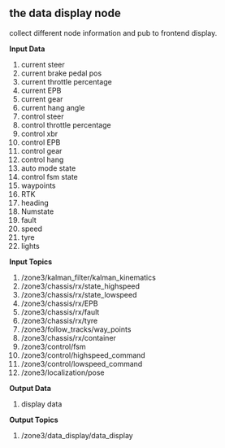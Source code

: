 ## the data display node

collect different node information and pub to frontend display.

**Input Data**

1. current steer
2. current brake pedal pos
3. current throttle percentage
4. current EPB
5. current gear
6. current hang angle
7. control steer
8. control throttle percentage
9. control xbr
10. control EPB
11. control gear
12. control hang
13. auto mode state
14. control fsm state
15. waypoints
16. RTK
17. heading
18. Numstate
19. fault
20. speed
21. tyre
22. lights


**Input Topics**

1. /zone3/kalman_filter/kalman_kinematics
2. /zone3/chassis/rx/state_highspeed
3. /zone3/chassis/rx/state_lowspeed
4. /zone3/chassis/rx/EPB
5. /zone3/chassis/rx/fault
6. /zone3/chassis/rx/tyre
7. /zone3/follow_tracks/way_points
8. /zone3/chassis/rx/container
9. /zone3/control/fsm
10. /zone3/control/highspeed_command
11. /zone3/control/lowspeed_command
12. /zone3/localization/pose


**Output Data**

1. display data


**Output Topics**

1. /zone3/data_display/data_display